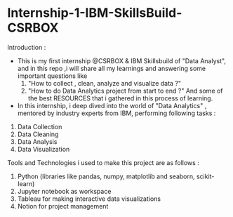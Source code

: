 # Internship-1-IBM-SkillsBuild-CSRBOX
Introduction : 
- This is my first internship @CSRBOX & IBM Skillsbuild of "Data Analyst", and in this repo ,i will share all my learnings and answering some important questions like
  1. "How to collect , clean, analyze and visualize data ?"
  2. "How to do Data Analytics project from start to end ?"
And some of the best RESOURCES that i gathered in this process of learning.
- In this internship, i deep dived into the world of "Data Analytics" , mentored by industry experts from IBM, performing following tasks :
1. Data Collection
2. Data Cleaning
3. Data Analysis
4. Data Visualization

Tools and Technologies i used to make this project are as follows :
1. Python (libraries like pandas, numpy, matplotlib and seaborn, scikit-learn)
2. Jupyter notebook as workspace
3. Tableau for making interactive data visualizations
4. Notion for project management
